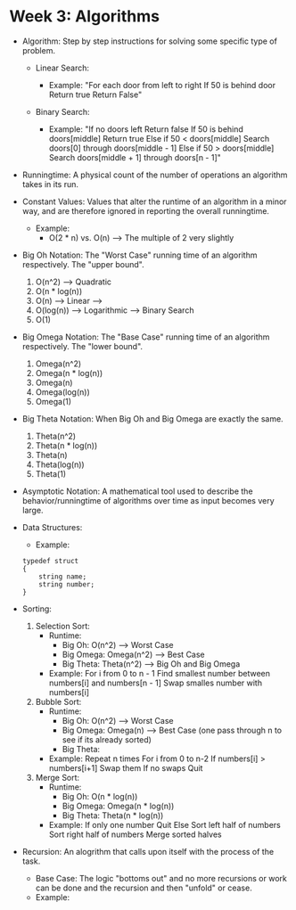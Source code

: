 # Week 3: Algorithms #

- Algorithm: Step by step instructions for solving some specific type of problem.

    - Linear Search: 
        - Example:
            "For each door from left to right
                If 50 is behind door
                    Return true
            Return False"
    
    - Binary Search:
        - Example:
            "If no doors left
                Return false
            If 50 is behind doors[middle]
                Return true
            Else if 50 < doors[middle]
                Search doors[0] through doors[middle - 1]
            Else if 50 > doors[middle]
                Search doors[middle + 1] through doors[n - 1]"
    
- Runningtime: A physical count of the number of operations an algorithm takes in its run. 

- Constant Values: Values that alter the runtime of an algorithm in a minor way, and are therefore ignored in reporting the overall runningtime.
    - Example:
        - O(2 * n) vs. O(n) --> The multiple of 2 very slightly 

- Big Oh Notation: The "Worst Case" running time of an algorithm respectively. The "upper bound".

    1. O(n^2) --> Quadratic 
    2. O(n * log(n))
    3. O(n) --> Linear --> 
    4. O(log(n)) --> Logarithmic --> Binary Search
    5. O(1)

- Big Omega Notation: The "Base Case" running time of an algorithm respectively. The "lower bound".

    1. Omega(n^2)
    2. Omega(n * log(n))
    3. Omega(n)
    4. Omega(log(n))
    5. Omega(1)

- Big Theta Notation: When Big Oh and Big Omega are exactly the same. 

    1. Theta(n^2)
    2. Theta(n * log(n))
    3. Theta(n)
    4. Theta(log(n))
    5. Theta(1)

- Asymptotic Notation: A mathematical tool used to describe the behavior/runningtime of algorithms over time as input becomes very large.

- Data Structures:
    - Example: 
    ```
    typedef struct
    {
        string name;
        string number;
    }
    ```

- Sorting: 

    1. Selection Sort: 
        - Runtime:
            - Big Oh: O(n^2) --> Worst Case
            - Big Omega: Omega(n^2) --> Best Case
            - Big Theta: Theta(n^2) --> Big Oh and Big Omega
        - Example:
            For i from 0 to n - 1
                Find smallest number between numbers[i] and numbers[n - 1]
                Swap smalles number with numbers[i]
   2. Bubble Sort:
        - Runtime:
            - Big Oh: O(n^2) --> Worst Case
            - Big Omega: Omega(n) --> Best Case (one pass through n to see if its already sorted)
            - Big Theta:
        - Example:
            Repeat n times
                For i from 0 to n-2
                    If numbers[i] > numbers[i+1]
                        Swap them
                If no swaps
                    Quit
    3. Merge Sort:
        - Runtime:
            - Big Oh: O(n * log(n))
            - Big Omega: Omega(n * log(n))
            - Big Theta: Theta(n * log(n))
        - Example:
            If only one number
                Quit
            Else
                Sort left half of numbers
                Sort right half of numbers
                Merge sorted halves 

- Recursion: An alogrithm that calls upon itself with the process of the task. 
    - Base Case: The logic "bottoms out" and no more recursions or work can be done and the recursion and then "unfold" or cease. 
    - Example: 